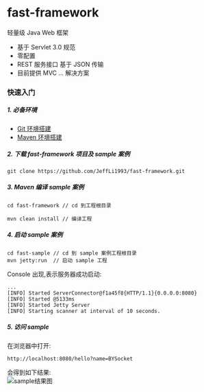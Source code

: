 # fast-framework
轻量级 Java Web 框架

- 基于 Servlet 3.0 规范
- 零配置
- REST 服务接口 基于 JSON 传输
- 目前提供 MVC ... 解决方案

### 快速入门
##### 1. 必备环境
- [Git 环境搭建](http://)
- [Maven 环境搭建](http://)<br>

##### 2. 下载 fast-framework 项目及 sample 案例
````
git clone https://github.com/JeffLi1993/fast-framework.git
````

##### 3. Maven 编译 sample 案例
````
cd fast-framework // cd 到工程根目录

mvn clean install // 编译工程
````

##### 4. 启动 sample 案例
````
cd fast-sample // cd 到 sample 案例工程根目录
mvn jetty:run  // 启动 sample 工程
````
Console 出现,表示服务器成功启动:
````
...
[INFO] Started ServerConnector@f1a45f8{HTTP/1.1}{0.0.0.0:8080}
[INFO] Started @5133ms
[INFO] Started Jetty Server
[INFO] Starting scanner at interval of 10 seconds.
````

##### 5. 访问 sample
在浏览器中打开:
````
http://localhost:8080/hello?name=BYSocket
````
会得到如下结果:<br>
![sample结果图](http://www.bysocket.com/wp-content/uploads/2016/08/QQ20160810-0.png)